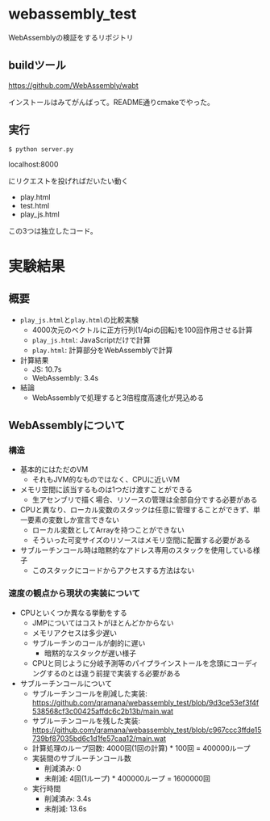 # webassembly_test

WebAssemblyの検証をするリポジトリ

## buildツール
https://github.com/WebAssembly/wabt

インストールはみてがんばって。README通りcmakeでやった。

## 実行

```
$ python server.py
```

localhost:8000

にリクエストを投げればだいたい動く

- play.html
- test.html
- play_js.html

この3つは独立したコード。


# 実験結果

## 概要
- `play_js.html`と`play.html`の比較実験
  - 4000次元のベクトルに正方行列(1/4piの回転)を100回作用させる計算
  - `play_js.html`: JavaScriptだけで計算
  - `play.html`: 計算部分をWebAssemblyで計算
- 計算結果
  - JS: 10.7s
  - WebAssembly: 3.4s
- 結論
  - WebAssemblyで処理すると3倍程度高速化が見込める

## WebAssemblyについて
### 構造
- 基本的にはただのVM
  - それもJVM的なものではなく、CPUに近いVM
- メモリ空間に該当するものは1つだけ渡すことができる
  - 生アセンブリで描く場合、リソースの管理は全部自分でする必要がある
- CPUと異なり、ローカル変数のスタックは任意に管理することができず、単一要素の変数しか宣言できない
  - ローカル変数としてArrayを持つことができない
  - そういった可変サイズのリソースはメモリ空間に配置する必要がある
- サブルーチンコール時は暗黙的なアドレス専用のスタックを使用している様子
  - このスタックにコードからアクセスする方法はない
### 速度の観点から現状の実装について
- CPUといくつか異なる挙動をする
  - JMPについてはコストがほとんどかからない
  - メモリアクセスは多少遅い
  - サブルーチンのコールが劇的に遅い
    - 暗黙的なスタックが遅い様子
  - CPUと同じように分岐予測等のパイプラインストールを念頭にコーディングするのとは違う前提で実装する必要がある
- サブルーチンコールについて
  - サブルーチンコールを削減した実装: https://github.com/qramana/webassembly_test/blob/9d3ce53ef3f4f538568cf3c00425affdc6c2b13b/main.wat
  - サブルーチンコールを残した実装: https://github.com/qramana/webassembly_test/blob/c967ccc3ffde15739bf87035bd6c1d1fe57caa12/main.wat
  - 計算処理のループ回数: 4000回(1回の計算) * 100回 = 400000ループ
  - 実装間のサブルーチンコール数
    - 削減済み: 0
    - 未削減: 4回(1ループ) * 400000ループ = 1600000回
  - 実行時間
    - 削減済み: 3.4s
    - 未削減: 13.6s
